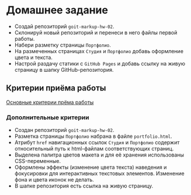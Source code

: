 # Домашнее задание

- Создай репозиторий `goit-markup-hw-02`.
- Склонируй новый репозиторий и перенеси в него файлы первой работы.
- Набери разметку страницы `Портфолио`.
- На размеченных страницах `Студия` и `Портфолио` добавь оформление цвета и
  текста.
- Настрой раздачу статики с `GitHub Pages` и добавь ссылку на живую страницу в
  шапку GitHub-репозитория.

## Критерии приёма работы

[Основные критерии прёма работы](./criteria.md)

### Дополнительные критерии

- Создан репозиторий `goit-markup-hw-02`.
- Разметка страницы `Портфолио` набрана в файле `portfolio.html`.
- Атрибут `href` навигационных ссылок `Студия` и `Портфолио` содержит
  относительный путь к html-файлам соответствующих страниц.
- Выделена палитра цветов макета и для её хранения использованы CSS-переменные.
- Оформлены эффекты (изменение цвета текста) наведения и фокусировки для
  интерактивных текстовых элементов. Изменение фона и цвета иконок не делать.
- В шапке репозитория есть ссылка на живую страницу.
